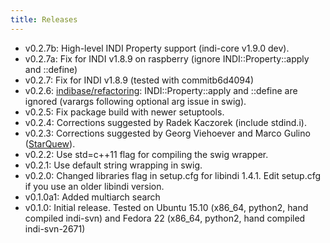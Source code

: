 ```yaml
---
title: Releases
---
```


-   v0.2.7b: High-level INDI Property support (indi-core v1.9.0 dev).
-   v0.2.7a: Fix for INDI v1.8.9 on raspberry (ignore
    INDI::Property::apply and ::define)
-   v0.2.7: Fix for INDI v1.8.9 (tested with commitb6d4094)
-   v0.2.6:
    [indibase/refactoring](https://github.com/indilib/indi/pull/1302):
    INDI::Property::apply and ::define are ignored (varargs following
    optional arg issue in swig).
-   v0.2.5: Fix package build with newer setuptools.
-   v0.2.4: Corrections suggested by Radek Kaczorek (include stdind.i).
-   v0.2.3: Corrections suggested by Georg Viehoever and Marco Gulino
    ([StarQuew](https://github.com/GuLinux/StarQuew/)).
-   v0.2.2: Use std=c++11 flag for compiling the swig wrapper.
-   v0.2.1: Use default string wrapping in swig.
-   v0.2.0: Changed libraries flag in setup.cfg for libindi 1.4.1. Edit
    setup.cfg if you use an older libindi version.
-   v0.1.0a1: Added multiarch search
-   v0.1.0: Initial release. Tested on Ubuntu 15.10 (x86\_64, python2,
    hand compiled indi-svn) and Fedora 22 (x86\_64, python2, hand
    compiled indi-svn-2671)
